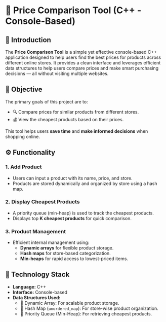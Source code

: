 # 🛒 Price Comparison Tool (C++ - Console-Based)

## 📌 Introduction
The **Price Comparison Tool** is a simple yet effective console-based C++ application designed to help users find the best prices for products across different online stores. It provides a clean interface and leverages efficient data structures to help users compare prices and make smart purchasing decisions — all without visiting multiple websites.

## 🎯 Objective
The primary goals of this project are to:
- 🔍 Compare prices for similar products from different stores.
- 💰 View the cheapest products based on their prices.

This tool helps users **save time** and **make informed decisions** when shopping online.

## ⚙️ Functionality

### 1. Add Product
- Users can input a product with its name, price, and store.
- Products are stored dynamically and organized by store using a hash map.

### 2. Display Cheapest Products
- A priority queue (min-heap) is used to track the cheapest products.
- Displays top **K cheapest products** for quick comparison.

### 3. Product Management
- Efficient internal management using:
  - **Dynamic arrays** for flexible product storage.
  - **Hash maps** for store-based categorization.
  - **Min-heaps** for rapid access to lowest-priced items.

## 🧰 Technology Stack

- **Language:** C++  
- **Interface:** Console-based  
- **Data Structures Used:**
  - 🔢 Dynamic Array: For scalable product storage.
  - 🧭 Hash Map (`unordered_map`): For store-wise product organization.
  - 🔽 Priority Queue (Min-Heap): For retrieving cheapest products.



